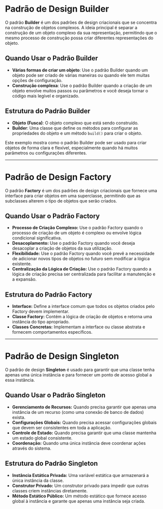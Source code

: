 # Padrão de Design Builder

O padrão **Builder** é um dos padrões de design criacionais que se concentra na construção de objetos complexos. A ideia principal é separar a construção de um objeto complexo da sua representação, permitindo que o mesmo processo de construção possa criar diferentes representações do objeto.

## Quando Usar o Padrão Builder

- **Várias formas de criar um objeto**: Use o padrão Builder quando um objeto pode ser criado de várias maneiras ou quando ele tem muitas opções de configuração.
- **Construção complexa**: Use o padrão Builder quando a criação de um objeto envolve muitos passos ou parâmetros e você deseja tornar o código mais legível e organizado.

## Estrutura do Padrão Builder

- **Objeto (Fusca)**: O objeto complexo que está sendo construído.
- **Builder**: Uma classe que define os métodos para configurar as propriedades do objeto e um método `build()` para criar o objeto.

Este exemplo mostra como o padrão Builder pode ser usado para criar objetos de forma clara e flexível, especialmente quando há muitos parâmetros ou configurações diferentes.

---

# Padrão de Design Factory

O padrão **Factory** é um dos padrões de design criacionais que fornece uma interface para criar objetos em uma superclasse, permitindo que as subclasses alterem o tipo de objetos que serão criados.

## Quando Usar o Padrão Factory

- **Processo de Criação Complexo:** Use o padrão Factory quando o processo de criação de um objeto é complexo ou envolve lógica condicional significativa.
- **Desacoplamento:** Use o padrão Factory quando você deseja desacoplar a criação de objetos da sua utilização.
- **Flexibilidade:** Use o padrão Factory quando você prevê a necessidade de adicionar novos tipos de objetos no futuro sem modificar a lógica existente.
- **Centralização da Lógica de Criação:** Use o padrão Factory quando a lógica de criação precisa ser centralizada para facilitar a manutenção e a expansão.

## Estrutura do Padrão Factory

- **Interface:** Define a interface comum que todos os objetos criados pelo Factory devem implementar.
- **Classe Factory:** Contém a lógica de criação de objetos e retorna uma instância do tipo apropriado.
- **Classes Concretas:** Implementam a interface ou classe abstrata e fornecem comportamentos específicos.

---

# Padrão de Design Singleton

O padrão de design **Singleton** é usado para garantir que uma classe tenha apenas uma única instância e para fornecer um ponto de acesso global a essa instância.

## Quando Usar o Padrão Singleton 

- **Gerenciamento de Recursos:** Quando precisa garantir que apenas uma instância de um recurso (como uma conexão de banco de dados) exista.
- **Configurações Globais:** Quando precisa acessar configurações globais que devem ser consistentes em toda a aplicação.
- **Controle de Estado:** Quando precisa garantir que uma classe mantenha um estado global consistente.
- **Coordenação:** Quando uma única instância deve coordenar ações através do sistema.

## Estrutura do Padrão Singleton

- **Instância Estática Privada:** Uma variável estática que armazenará a única instância da classe.
- **Construtor Privado:** Um construtor privado para impedir que outras classes criem instâncias diretamente.
- **Método Estático Público:** Um método estático que fornece acesso global à instância e garante que apenas uma instância seja criada.
